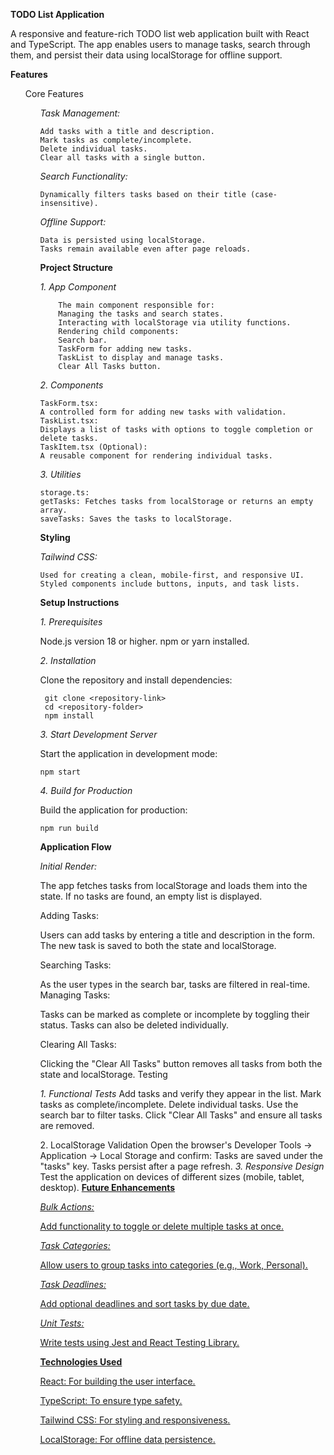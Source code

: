 **TODO List Application**

 A responsive and feature-rich TODO list web application built with React and TypeScript. The app enables users to manage tasks, search through them, and persist their data using localStorage for offline support.


**Features**

<ul>Core Features<ul>

<i>Task Management:</i>

    Add tasks with a title and description.
    Mark tasks as complete/incomplete.
    Delete individual tasks.
    Clear all tasks with a single button.

<i>Search Functionality:</i>

    Dynamically filters tasks based on their title (case-insensitive).

<i>Offline Support:</i>

    Data is persisted using localStorage.
    Tasks remain available even after page reloads.

**Project Structure**

<i>1. App Component</i>

        The main component responsible for:
        Managing the tasks and search states.
        Interacting with localStorage via utility functions.
        Rendering child components:
        Search bar.
        TaskForm for adding new tasks.
        TaskList to display and manage tasks.
        Clear All Tasks button.
        
<i>2. Components</i>

    TaskForm.tsx:
    A controlled form for adding new tasks with validation.
    TaskList.tsx:
    Displays a list of tasks with options to toggle completion or delete tasks.
    TaskItem.tsx (Optional):
    A reusable component for rendering individual tasks.
    
<i>3. Utilities</i>

    storage.ts:
    getTasks: Fetches tasks from localStorage or returns an empty array.
    saveTasks: Saves the tasks to localStorage.

**Styling**

<i>Tailwind CSS:</i>

    Used for creating a clean, mobile-first, and responsive UI.
    Styled components include buttons, inputs, and task lists.

**Setup Instructions**

<i>1. Prerequisites</i>

  Node.js version 18 or higher.
  npm or yarn installed.
  
<i>2. Installation</i>

Clone the repository and install dependencies:
  
     git clone <repository-link>
     cd <repository-folder>
     npm install
     
<i>3. Start Development Server</i>


Start the application in development mode:

    npm start
  
<i>4. Build for Production</i>

Build the application for production:

    npm run build
    
**Application Flow**

<i>Initial Render:</i>

 The app fetches tasks from localStorage and loads them into the state.
 If no tasks are found, an empty list is displayed.
 
 Adding Tasks:

  Users can add tasks by entering a title and description in the form.
  The new task is saved to both the state and localStorage.


 Searching Tasks:

  As the user types in the search bar, tasks are filtered in real-time.
  Managing Tasks:

  Tasks can be marked as complete or incomplete by toggling their status.
  Tasks can also be deleted individually.
  
Clearing All Tasks:

  Clicking the "Clear All Tasks" button removes all tasks from both the state and localStorage.
  Testing
  
 <i>1. Functional Tests</i>
  Add tasks and verify they appear in the list.
  Mark tasks as complete/incomplete.
  Delete individual tasks.
  Use the search bar to filter tasks.
  Click "Clear All Tasks" and ensure all tasks are removed.

  
 </i>2. LocalStorage Validation</i>
   Open the browser's Developer Tools → Application → Local Storage and confirm:
   Tasks are saved under the "tasks" key.
   Tasks persist after a page refresh.
 <i>3. Responsive Design</i>
Test the application on devices of different sizes (mobile, tablet, desktop).
**<u>Future Enhancements<u>**

  <i>Bulk Actions:</i>
  
   Add functionality to toggle or delete multiple tasks at once.
  
  <i>Task Categories:</i>
  
   Allow users to group tasks into categories (e.g., Work, Personal).
  
  <i>Task Deadlines:</i>
  
   Add optional deadlines and sort tasks by due date.
  
  <i>Unit Tests:</i>
  
   Write tests using Jest and React Testing Library.
  
**Technologies Used**

   React: For building the user interface.
   
   TypeScript: To ensure type safety.
   
   Tailwind CSS: For styling and responsiveness.
   
   LocalStorage: For offline data persistence.
